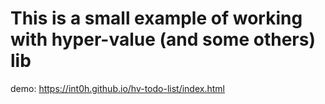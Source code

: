 # This is a small example of working with hyper-value (and some others) lib

demo: https://int0h.github.io/hv-todo-list/index.html
